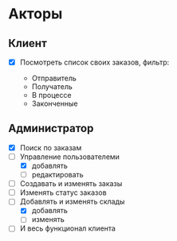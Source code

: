 # Акторы

## Клиент

- [x] Посмотреть список своих заказов, фильтр:

  - Отправитель
  - Получатель
  - В процессе
  - Законченные

## Администратор

- [x] Поиск по заказам
- [ ] Управление пользователеми
  - [x] добавлять
  - [ ] редактировать
- [ ] Создавать и изменять заказы
- [ ] Изменять статус заказов
- [ ] Добавлять и изменять склады
    - [x] добавлять
    - [ ] изменять
- [ ] И весь функционал клиента
